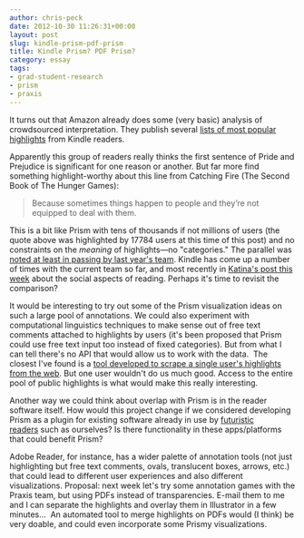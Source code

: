 ```yaml
---
author: chris-peck
date: 2012-10-30 11:26:31+00:00
layout: post
slug: kindle-prism-pdf-prism
title: Kindle Prism? PDF Prism?
category: essay
tags:
- grad-student-research
- prism
- praxis
---
```


It turns out that Amazon already does some (very basic) analysis of crowdsourced interpretation. They publish several [lists of most popular highlights](https://kindle.amazon.com/most_popular) from Kindle readers.

Apparently this group of readers really thinks the first sentence of Pride and Prejudice is significant for one reason or another. But far more find something highlight-worthy about this line from Catching Fire (The Second Book of The Hunger Games):


> Because sometimes things happen to people and they’re not equipped to deal with them.


This is a bit like Prism with tens of thousands if not millions of users (the quote above was highlighted by 17784 users at this time of this post) and no constraints on the _meaning_ of highlights&mdash;no "categories." The parallel was [noted at least in passing by last year's team](https://scholarslab.org/blog/what-ive-learned-from-my-kindle-part-ii-and-other-thoughts-on-prism-and-markers/). Kindle has come up a number of times with the current team so far, and most recently in [Katina's post this week](https://scholarslab.org/blog/reading-socially/) about the social aspects of reading. Perhaps it's time to revisit the comparison?

It would be interesting to try out some of the Prism visualization ideas on such a large pool of annotations. We could also experiment with computational linguistics techniques to make sense out of free text comments attached to highlights by users (it's been proposed that Prism could use free text input too instead of fixed categories). But from what I can tell there's no API that would allow us to work with the data.  The closest I've found is a [tool developed to scrape a single user's highlights from the web](https://github.com/johnpaulhayes/Kindle-Highlights/blob/master/README). But one user wouldn't do us much good. Access to the entire pool of public highlights is what would make this really interesting.

Another way we could think about overlap with Prism is in the reader software itself. How would this project change if we considered developing Prism as a plugin for existing software already in use by [futuristic readers](http://www.youtube.com/watch?v=n5qXd4D-M0E) such as ourselves? Is there functionality in these apps/platforms that could benefit Prism?

Adobe Reader, for instance, has a wider palette of annotation tools (not just highlighting but free text comments, ovals, translucent boxes, arrows, etc.) that could lead to different user experiences and also different visualizations. Proposal: next week let's try some annotation games with the Praxis team, but using PDFs instead of transparencies. E-mail them to me and I can separate the highlights and overlay them in Illustrator in a few minutes...  An automated tool to merge highlights on PDFs would (I think) be very doable, and could even incorporate some Prismy visualizations.
